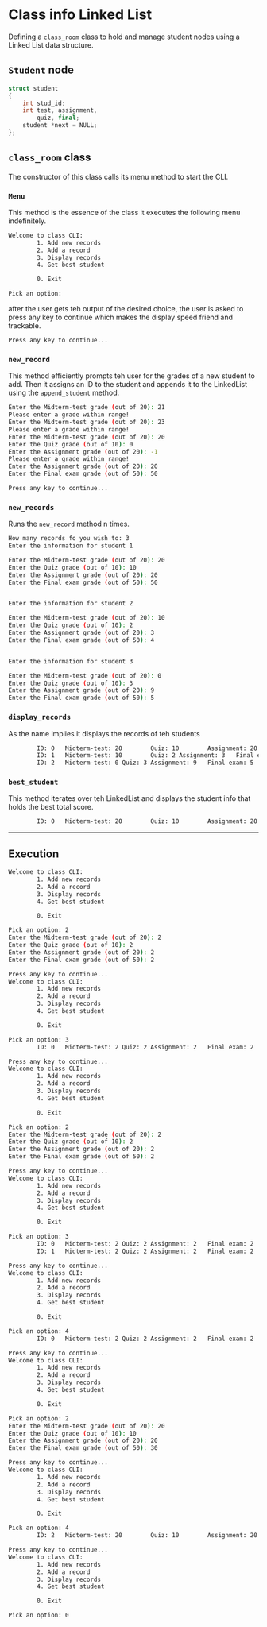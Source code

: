 # Class info Linked List

Defining a `class_room` class to hold and manage student nodes using a Linked List data structure.

## `Student` node

```c++
struct student
{
    int stud_id;
    int test, assignment,
        quiz, final;
    student *next = NULL;
};
```

## `class_room` class

The constructor of this class calls its menu method to start the CLI.

### `Menu`

This method is the essence of the class it executes the following menu indefinitely.

```bash
Welcome to class CLI:      
        1. Add new records 
        2. Add a record    
        3. Display records 
        4. Get best student

        0. Exit

Pick an option:
```

after the user gets teh output of the desired choice, the user is asked to press any key to continue which makes the display speed friend and trackable.

```bash
Press any key to continue...
```

### `new_record`

This method efficiently prompts teh user for the grades of a new student to add. Then it assigns an ID to the student and appends it to the LinkedList using the `append_student` method.

```bash
Enter the Midterm-test grade (out of 20): 21
Please enter a grade within range!
Enter the Midterm-test grade (out of 20): 23
Please enter a grade within range!
Enter the Midterm-test grade (out of 20): 20
Enter the Quiz grade (out of 10): 0
Enter the Assignment grade (out of 20): -1
Please enter a grade within range!
Enter the Assignment grade (out of 20): 20
Enter the Final exam grade (out of 50): 50

Press any key to continue...
```

### `new_records`

Runs the `new_record` method n times.

```bash
How many records fo you wish to: 3
Enter the information for student 1       

Enter the Midterm-test grade (out of 20): 20
Enter the Quiz grade (out of 10): 10
Enter the Assignment grade (out of 20): 20
Enter the Final exam grade (out of 50): 50


Enter the information for student 2       

Enter the Midterm-test grade (out of 20): 10
Enter the Quiz grade (out of 10): 2
Enter the Assignment grade (out of 20): 3
Enter the Final exam grade (out of 50): 4


Enter the information for student 3       

Enter the Midterm-test grade (out of 20): 0
Enter the Quiz grade (out of 10): 3
Enter the Assignment grade (out of 20): 9
Enter the Final exam grade (out of 50): 5
```

### `display_records`

As the name implies it displays the records of teh students

```bash
        ID: 0   Midterm-test: 20        Quiz: 10        Assignment: 20  Final exam: 50
        ID: 1   Midterm-test: 10        Quiz: 2 Assignment: 3   Final exam: 4
        ID: 2   Midterm-test: 0 Quiz: 3 Assignment: 9   Final exam: 5
```

### `best_student`

This method iterates over teh LinkedList and displays the student info that holds the best total score.

```bash
        ID: 0   Midterm-test: 20        Quiz: 10        Assignment: 20  Final exam: 50
```

---

## Execution

```bash
Welcome to class CLI:
        1. Add new records
        2. Add a record
        3. Display records
        4. Get best student

        0. Exit

Pick an option: 2
Enter the Midterm-test grade (out of 20): 2
Enter the Quiz grade (out of 10): 2
Enter the Assignment grade (out of 20): 2
Enter the Final exam grade (out of 50): 2

Press any key to continue...
Welcome to class CLI:      
        1. Add new records 
        2. Add a record    
        3. Display records 
        4. Get best student

        0. Exit

Pick an option: 3
        ID: 0   Midterm-test: 2 Quiz: 2 Assignment: 2   Final exam: 2

Press any key to continue...
Welcome to class CLI:     
        1. Add new records
        2. Add a record   
        3. Display records
        4. Get best student

        0. Exit

Pick an option: 2
Enter the Midterm-test grade (out of 20): 2
Enter the Quiz grade (out of 10): 2
Enter the Assignment grade (out of 20): 2
Enter the Final exam grade (out of 50): 2

Press any key to continue...
Welcome to class CLI:
        1. Add new records
        2. Add a record
        3. Display records
        4. Get best student

        0. Exit

Pick an option: 3
        ID: 0   Midterm-test: 2 Quiz: 2 Assignment: 2   Final exam: 2
        ID: 1   Midterm-test: 2 Quiz: 2 Assignment: 2   Final exam: 2

Press any key to continue...
Welcome to class CLI:
        1. Add new records
        2. Add a record
        3. Display records
        4. Get best student

        0. Exit

Pick an option: 4
        ID: 0   Midterm-test: 2 Quiz: 2 Assignment: 2   Final exam: 2

Press any key to continue...
Welcome to class CLI:
        1. Add new records
        2. Add a record
        3. Display records
        4. Get best student

        0. Exit

Pick an option: 2
Enter the Midterm-test grade (out of 20): 20
Enter the Quiz grade (out of 10): 10
Enter the Assignment grade (out of 20): 20
Enter the Final exam grade (out of 50): 30

Press any key to continue...
Welcome to class CLI:
        1. Add new records
        2. Add a record
        3. Display records
        4. Get best student

        0. Exit

Pick an option: 4
        ID: 2   Midterm-test: 20        Quiz: 10        Assignment: 20  Final exam: 30

Press any key to continue...
Welcome to class CLI:
        1. Add new records
        2. Add a record
        3. Display records
        4. Get best student

        0. Exit

Pick an option: 0
```

